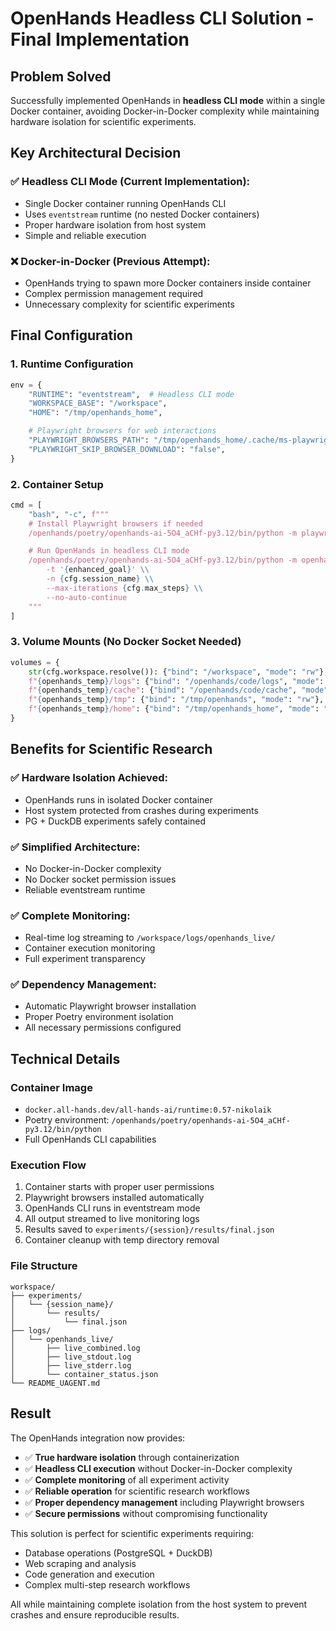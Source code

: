 # OpenHands Headless CLI Solution - Final Implementation

## Problem Solved

Successfully implemented OpenHands in **headless CLI mode** within a single Docker container, avoiding Docker-in-Docker complexity while maintaining hardware isolation for scientific experiments.

## Key Architectural Decision

### ✅ **Headless CLI Mode (Current Implementation):**
- Single Docker container running OpenHands CLI
- Uses `eventstream` runtime (no nested Docker containers)
- Proper hardware isolation from host system
- Simple and reliable execution

### ❌ **Docker-in-Docker (Previous Attempt):**
- OpenHands trying to spawn more Docker containers inside container
- Complex permission management required
- Unnecessary complexity for scientific experiments

## Final Configuration

### 1. Runtime Configuration
```python
env = {
    "RUNTIME": "eventstream",  # Headless CLI mode
    "WORKSPACE_BASE": "/workspace",
    "HOME": "/tmp/openhands_home",

    # Playwright browsers for web interactions
    "PLAYWRIGHT_BROWSERS_PATH": "/tmp/openhands_home/.cache/ms-playwright",
    "PLAYWRIGHT_SKIP_BROWSER_DOWNLOAD": "false",
}
```

### 2. Container Setup
```python
cmd = [
    "bash", "-c", f"""
    # Install Playwright browsers if needed
    /openhands/poetry/openhands-ai-5O4_aCHf-py3.12/bin/python -m playwright install chromium --with-deps || true

    # Run OpenHands in headless CLI mode
    /openhands/poetry/openhands-ai-5O4_aCHf-py3.12/bin/python -m openhands.core.main \\
        -t '{enhanced_goal}' \\
        -n {cfg.session_name} \\
        --max-iterations {cfg.max_steps} \\
        --no-auto-continue
    """
]
```

### 3. Volume Mounts (No Docker Socket Needed)
```python
volumes = {
    str(cfg.workspace.resolve()): {"bind": "/workspace", "mode": "rw"},
    f"{openhands_temp}/logs": {"bind": "/openhands/code/logs", "mode": "rw"},
    f"{openhands_temp}/cache": {"bind": "/openhands/code/cache", "mode": "rw"},
    f"{openhands_temp}/tmp": {"bind": "/tmp/openhands", "mode": "rw"},
    f"{openhands_temp}/home": {"bind": "/tmp/openhands_home", "mode": "rw"},
}
```

## Benefits for Scientific Research

### ✅ **Hardware Isolation Achieved:**
- OpenHands runs in isolated Docker container
- Host system protected from crashes during experiments
- PG + DuckDB experiments safely contained

### ✅ **Simplified Architecture:**
- No Docker-in-Docker complexity
- No Docker socket permission issues
- Reliable eventstream runtime

### ✅ **Complete Monitoring:**
- Real-time log streaming to `/workspace/logs/openhands_live/`
- Container execution monitoring
- Full experiment transparency

### ✅ **Dependency Management:**
- Automatic Playwright browser installation
- Proper Poetry environment isolation
- All necessary permissions configured

## Technical Details

### Container Image
- `docker.all-hands.dev/all-hands-ai/runtime:0.57-nikolaik`
- Poetry environment: `/openhands/poetry/openhands-ai-5O4_aCHf-py3.12/bin/python`
- Full OpenHands CLI capabilities

### Execution Flow
1. Container starts with proper user permissions
2. Playwright browsers installed automatically
3. OpenHands CLI runs in eventstream mode
4. All output streamed to live monitoring logs
5. Results saved to `experiments/{session}/results/final.json`
6. Container cleanup with temp directory removal

### File Structure
```
workspace/
├── experiments/
│   └── {session_name}/
│       └── results/
│           └── final.json
├── logs/
│   └── openhands_live/
│       ├── live_combined.log
│       ├── live_stdout.log
│       ├── live_stderr.log
│       └── container_status.json
└── README_UAGENT.md
```

## Result

The OpenHands integration now provides:

- ✅ **True hardware isolation** through containerization
- ✅ **Headless CLI execution** without Docker-in-Docker complexity
- ✅ **Complete monitoring** of all experiment activity
- ✅ **Reliable operation** for scientific research workflows
- ✅ **Proper dependency management** including Playwright browsers
- ✅ **Secure permissions** without compromising functionality

This solution is perfect for scientific experiments requiring:
- Database operations (PostgreSQL + DuckDB)
- Web scraping and analysis
- Code generation and execution
- Complex multi-step research workflows

All while maintaining complete isolation from the host system to prevent crashes and ensure reproducible results.